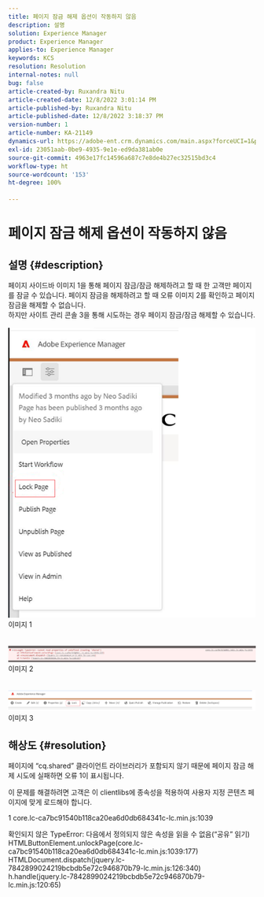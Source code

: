 ```yaml
---
title: 페이지 잠금 해제 옵션이 작동하지 않음
description: 설명
solution: Experience Manager
product: Experience Manager
applies-to: Experience Manager
keywords: KCS
resolution: Resolution
internal-notes: null
bug: false
article-created-by: Ruxandra Nitu
article-created-date: 12/8/2022 3:01:14 PM
article-published-by: Ruxandra Nitu
article-published-date: 12/8/2022 3:18:37 PM
version-number: 1
article-number: KA-21149
dynamics-url: https://adobe-ent.crm.dynamics.com/main.aspx?forceUCI=1&pagetype=entityrecord&etn=knowledgearticle&id=6c4cce23-0977-ed11-81aa-6045bd006a22
exl-id: 23051aab-0be9-4935-9e1e-ed9da381ab0e
source-git-commit: 4963e17fc14596a687c7e8de4b27ec32515bd3c4
workflow-type: ht
source-wordcount: '153'
ht-degree: 100%

---
```


# 페이지 잠금 해제 옵션이 작동하지 않음

## 설명 {#description}

페이지 사이드바 이미지 1을 통해 페이지 잠금/잠금 해제하려고 할 때 한 고객만 페이지를 잠글 수 있습니다. 페이지 잠금을 해제하려고 할 때 오류 이미지 2를 확인하고 페이지 잠금을 해제할 수 없습니다. <br>하지만 사이트 관리 콘솔 3을 통해 시도하는 경우 페이지 잠금/잠금 해제할 수 있습니다.<br> <br>![](assets/___b57d848c-0b77-ed11-81aa-6045bd006a22___.png)<br>이미지 1<br> <br> <br>![](assets/___41e58f92-0b77-ed11-81aa-6045bd006a22___.png)<br>이미지 2<br> <br> <br>![](assets/___43e58f92-0b77-ed11-81aa-6045bd006a22___.png)<br>이미지 3

## 해상도 {#resolution}


페이지에 “cq.shared” 클라이언트 라이브러리가 포함되지 않기 때문에 페이지 잠금 해제 시도에 실패하면 오류 1이 표시됩니다.

이 문제를 해결하려면 고객은 이 clientlibs에 종속성을 적용하여 사용자 지정 콘텐츠 페이지에 맞게 로드해야 합니다.





1 core.lc-ca7bc91540b118ca20ea6d0db684341c-lc.min.js:1039

확인되지 않은 TypeError: 다음에서 정의되지 않은 속성을 읽을 수 없음(“공유” 읽기)
HTMLButtonElement.unlockPage(core.lc-ca7bc91540b118ca20ea6d0db684341c-lc.min.js:1039:177)
HTMLDocument.dispatch(jquery.lc-7842899024219bcbdb5e72c946870b79-lc.min.js:126:340)
h.handle(jquery.lc-7842899024219bcbdb5e72c946870b79-lc.min.js:120:65)
